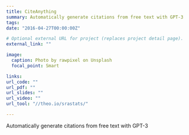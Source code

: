 ```yaml
---
title: CiteAnything
summary: Automatically generate citations from free text with GPT-3
tags:
date: "2016-04-27T00:00:00Z"

# Optional external URL for project (replaces project detail page).
external_link: ""

image:
  caption: Photo by rawpixel on Unsplash
  focal_point: Smart

links:
url_code: ""
url_pdf: ""
url_slides: ""
url_video: ""
url_tool: "//theo.io/srastats/"

---
```




 Automatically generate citations from free text with GPT-3